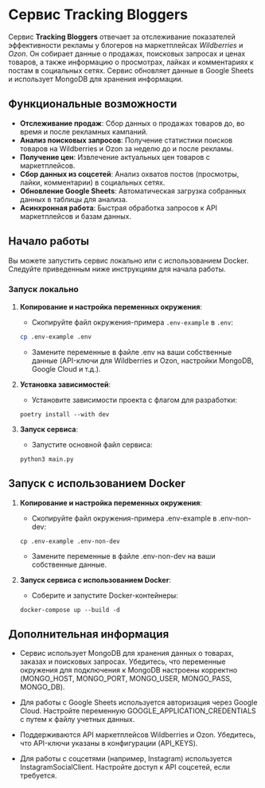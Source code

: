 # Сервис Tracking Bloggers

Сервис **Tracking Bloggers** отвечает за отслеживание показателей эффективности рекламы у блогеров на маркетплейсах *Wildberries* и *Ozon*. Он собирает данные о продажах, поисковых запросах и ценах товаров, а также информацию о просмотрах, лайках и комментариях к постам в социальных сетях. Сервис обновляет данные в Google Sheets и использует MongoDB для хранения информации.

## Функциональные возможности

- **Отслеживание продаж**: Сбор данных о продажах товаров до, во время и после рекламных кампаний.
- **Анализ поисковых запросов**: Получение статистики поисков товаров на Wildberries и Ozon за неделю до и после рекламы.
- **Получение цен**: Извлечение актуальных цен товаров с маркетплейсов.
- **Сбор данных из соцсетей**: Анализ охватов постов (просмотры, лайки, комментарии) в социальных сетях.
- **Обновление Google Sheets**: Автоматическая загрузка собранных данных в таблицы для анализа.
- **Асинхронная работа**: Быстрая обработка запросов к API маркетплейсов и базам данных.

## Начало работы

Вы можете запустить сервис локально или с использованием Docker. Следуйте приведенным ниже инструкциям для начала работы.

### Запуск локально

1. **Копирование и настройка переменных окружения**:

   - Скопируйте файл окружения-примера `.env-example` в `.env`:
   ```bash
   cp .env-example .env
   ```

   - Замените переменные в файле .env на ваши собственные данные (API-ключи для Wildberries и Ozon, настройки MongoDB, Google Cloud и т.д.).

2. **Установка зависимостей**:

    - Установите зависимости проекта с флагом для разработки:
   ```
   poetry install --with dev
   ```

3. **Запуск сервиса**:

    - Запустите основной файл сервиса:
    ```
   python3 main.py
   ```

## Запуск с использованием Docker

1. **Копирование и настройка переменных окружения**:
    - Скопируйте файл окружения-примера .env-example в .env-non-dev:
   ```
   cp .env-example .env-non-dev
   ```

   - Замените переменные в файле .env-non-dev на ваши собственные данные.

2. **Запуск сервиса с использованием Docker**:
    - Соберите и запустите Docker-контейнеры:
   ```
   docker-compose up --build -d
   ```
   
## Дополнительная информация

- Сервис использует MongoDB для хранения данных о товарах, заказах и поисковых запросах. Убедитесь, что переменные окружения для подключения к MongoDB настроены корректно (MONGO_HOST, MONGO_PORT, MONGO_USER, MONGO_PASS, MONGO_DB).


- Для работы с Google Sheets используется авторизация через Google Cloud. Настройте переменную GOOGLE_APPLICATION_CREDENTIALS с путем к файлу учетных данных.


- Поддерживаются API маркетплейсов Wildberries и Ozon. Убедитесь, что API-ключи указаны в конфигурации (API_KEYS).


- Для работы с соцсетями (например, Instagram) используется InstagramSocialClient. Настройте доступ к API соцсетей, если требуется.